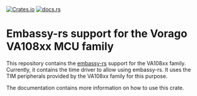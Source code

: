 [![Crates.io](https://img.shields.io/crates/v/va108xx-embassy)](https://crates.io/crates/va108xx-embassy)
[![docs.rs](https://img.shields.io/docsrs/va108xx-embassy)](https://docs.rs/va108xx-embassy)

# Embassy-rs support for the Vorago VA108xx MCU family

This repository contains the [embassy-rs](https://github.com/embassy-rs/embassy) support for the
VA108xx family. Currently, it contains the time driver to allow using embassy-rs. It uses the TIM
peripherals provided by the VA108xx family for this purpose.

The documentation contains more information on how to use this crate.
